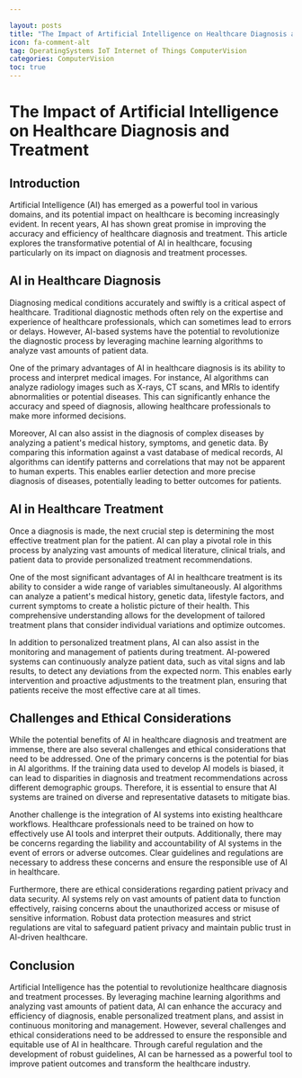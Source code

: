 ```yaml
---

layout: posts
title: "The Impact of Artificial Intelligence on Healthcare Diagnosis and Treatment"
icon: fa-comment-alt
tag: OperatingSystems IoT Internet of Things ComputerVision
categories: ComputerVision
toc: true
---
```




# The Impact of Artificial Intelligence on Healthcare Diagnosis and Treatment

## Introduction

Artificial Intelligence (AI) has emerged as a powerful tool in various domains, and its potential impact on healthcare is becoming increasingly evident. In recent years, AI has shown great promise in improving the accuracy and efficiency of healthcare diagnosis and treatment. This article explores the transformative potential of AI in healthcare, focusing particularly on its impact on diagnosis and treatment processes.

## AI in Healthcare Diagnosis

Diagnosing medical conditions accurately and swiftly is a critical aspect of healthcare. Traditional diagnostic methods often rely on the expertise and experience of healthcare professionals, which can sometimes lead to errors or delays. However, AI-based systems have the potential to revolutionize the diagnostic process by leveraging machine learning algorithms to analyze vast amounts of patient data.

One of the primary advantages of AI in healthcare diagnosis is its ability to process and interpret medical images. For instance, AI algorithms can analyze radiology images such as X-rays, CT scans, and MRIs to identify abnormalities or potential diseases. This can significantly enhance the accuracy and speed of diagnosis, allowing healthcare professionals to make more informed decisions.

Moreover, AI can also assist in the diagnosis of complex diseases by analyzing a patient's medical history, symptoms, and genetic data. By comparing this information against a vast database of medical records, AI algorithms can identify patterns and correlations that may not be apparent to human experts. This enables earlier detection and more precise diagnosis of diseases, potentially leading to better outcomes for patients.

## AI in Healthcare Treatment

Once a diagnosis is made, the next crucial step is determining the most effective treatment plan for the patient. AI can play a pivotal role in this process by analyzing vast amounts of medical literature, clinical trials, and patient data to provide personalized treatment recommendations.

One of the most significant advantages of AI in healthcare treatment is its ability to consider a wide range of variables simultaneously. AI algorithms can analyze a patient's medical history, genetic data, lifestyle factors, and current symptoms to create a holistic picture of their health. This comprehensive understanding allows for the development of tailored treatment plans that consider individual variations and optimize outcomes.

In addition to personalized treatment plans, AI can also assist in the monitoring and management of patients during treatment. AI-powered systems can continuously analyze patient data, such as vital signs and lab results, to detect any deviations from the expected norm. This enables early intervention and proactive adjustments to the treatment plan, ensuring that patients receive the most effective care at all times.

## Challenges and Ethical Considerations

While the potential benefits of AI in healthcare diagnosis and treatment are immense, there are also several challenges and ethical considerations that need to be addressed. One of the primary concerns is the potential for bias in AI algorithms. If the training data used to develop AI models is biased, it can lead to disparities in diagnosis and treatment recommendations across different demographic groups. Therefore, it is essential to ensure that AI systems are trained on diverse and representative datasets to mitigate bias.

Another challenge is the integration of AI systems into existing healthcare workflows. Healthcare professionals need to be trained on how to effectively use AI tools and interpret their outputs. Additionally, there may be concerns regarding the liability and accountability of AI systems in the event of errors or adverse outcomes. Clear guidelines and regulations are necessary to address these concerns and ensure the responsible use of AI in healthcare.

Furthermore, there are ethical considerations regarding patient privacy and data security. AI systems rely on vast amounts of patient data to function effectively, raising concerns about the unauthorized access or misuse of sensitive information. Robust data protection measures and strict regulations are vital to safeguard patient privacy and maintain public trust in AI-driven healthcare.

## Conclusion

Artificial Intelligence has the potential to revolutionize healthcare diagnosis and treatment processes. By leveraging machine learning algorithms and analyzing vast amounts of patient data, AI can enhance the accuracy and efficiency of diagnosis, enable personalized treatment plans, and assist in continuous monitoring and management. However, several challenges and ethical considerations need to be addressed to ensure the responsible and equitable use of AI in healthcare. Through careful regulation and the development of robust guidelines, AI can be harnessed as a powerful tool to improve patient outcomes and transform the healthcare industry.
